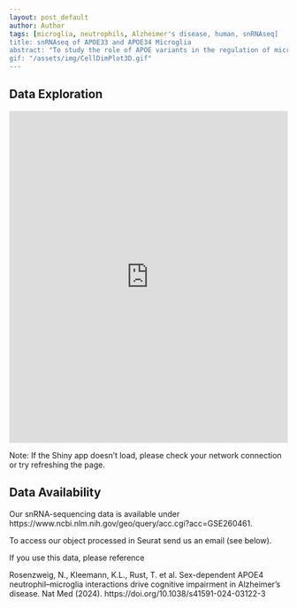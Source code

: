 ```yaml
---
layout: post_default
author: Author
tags: [microglia, neutrophils, Alzheimer's disease, human, snRNAseq]
title: snRNAseq of APOE33 and APOE34 Microglia 
abstract: "To study the role of APOE variants in the regulation of microglial gene activity at the single-cell level, we utilized a cohort of male and female carriers with AD with the APOE ε3/3 and APOE ε3/4 genotypes. Age-matched APOE ε3/3 or APOE ε3/4 cognitively unimpaired carriers were analyzed as healthy control (HC) individuals. Single nuclei from frozen brain samples were sorted to enrich for myeloid cells and subjected to single-nucleus RNA sequencing (snRNA-seq) analysis. The snRNA-seq analysis characterized 13 myeloid clusters identifying clusters 1–12 as microglia based on high P2RY12 expression and low expression of the central nervous system (CNS)-specific macrophage (CAM) genes. Analysis of microglial clusters yielded 104,286 nuclei across the 12 clusters, annotated using known homeostatic, MGnD, and cluster-specific markers."
gif: "/assets/img/CellDimPlot3D.gif"
---
```

<!-- <h2>Abstract</h2> Dynamically loaded above
<div style="display: flex; align-items: flex-start;">
  <img src="/assets/img/CellDimPlot3D.gif" alt="GIF showing snRNAseq data" style="width:50%; max-width:600px; margin-right: 20px;">
  <div style="flex: 1;">
    <p>To study the role of APOE variants in the regulation of microglial gene activity at the single-cell level, we utilized a cohort of male and female carriers with AD with the APOE ε3/3 and APOE ε3/4 genotypes. Age-matched APOE ε3/3 or APOE ε3/4 cognitively unimpaired carriers were analyzed as healthy control (HC) individuals. Single nuclei from frozen brain samples were sorted to enrich for myeloid cells and subjected to single-nucleus RNA sequencing (snRNA-seq) analysis. The snRNA-seq analysis characterized 13 myeloid clusters identifying clusters 1–12 as microglia based on high P2RY12 expression and low expression of the central nervous system (CNS)-specific macrophage (CAM) genes. Analysis of microglial clusters yielded 104,286 nuclei across the 12 clusters, annotated using known homeostatic10, MGnD3,4 and cluster-specific markers.</p>
  </div>
</div> -->

<!-- Data Exploration -->
<!-- <section class="card neumorphism-card-big"> -->
<div class="post-body">
    <h2>Data Exploration</h2>
    <iframe src="https://imev2023.shinyapps.io/APOE34-33-Microglia/" width="100%" height="600px" frameborder="0" scrolling="auto"></iframe>
    <p>Note: If the Shiny app doesn’t load, please check your network connection or try refreshing the page.</p>
    <h2>Data Availability</h2>
    <p> Our snRNA-sequencing data is available under https://www.ncbi.nlm.nih.gov/geo/query/acc.cgi?acc=GSE260461. </p>
    <p> To access our object processed in Seurat send us an email (see below).</p>
    <p>If you use this data, please reference </p>
    <p> Rosenzweig, N., Kleemann, K.L., Rust, T. et al. Sex-dependent APOE4 neutrophil–microglia interactions drive cognitive impairment in Alzheimer’s disease. Nat Med (2024). https://doi.org/10.1038/s41591-024-03122-3 </p>
</div>
<!-- </section> -->